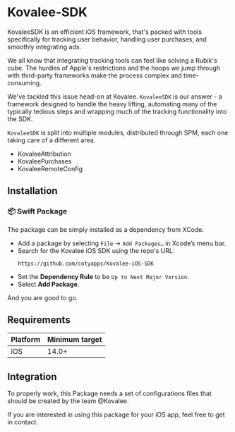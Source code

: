 # Kovalee-SDK
KovaleeSDK is an efficient iOS framework, that's packed with tools specifically for tracking user behavior, handling user purchases, and smoothly integrating ads.

We all know that integrating tracking tools can feel like solving a Rubik's cube. The hurdles of Apple's restrictions and the hoops we jump through with third-party frameworks make the process complex and time-consuming.

We've tackled this issue head-on at Kovalee. `KovaleeSDK` is our answer - a framework designed to handle the heavy lifting, automating many of the typically tedious steps and wrapping much of the tracking functionality into the SDK.

`KovaleeSDK` is split into multiple modules, distributed through SPM, each one taking care of a different area. 
- KovaleeAttribution
- KovaleePurchases
- KovaleeRemoteConfig

## **Installation**

### 📦 **Swift Package**
The package can be simply installed as a dependency from XCode.

- Add a package by selecting `File` → `Add Packages…` in Xcode’s menu bar.
- Search for the Kovalee iOS SDK using the repo's URL:
  ```console
  https://github.com/cotyapps/Kovalee-iOS-SDK
  ```
- Set the **Dependency Rule** to be `Up to Next Major Version`.
- Select **Add Package**. 
  
And you are good to go.

## Requirements

| Platform | Minimum target |
| -------- | -------------- |
| iOS      | 14.0+          |


## Integration
To properly work, this Package needs a set of configurations files that should be created by the team @Kovalee.

If you are interested in using this package for your iOS app, feel free to get in contact.
